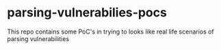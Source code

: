 # parsing-vulnerabilies-pocs
This repo contains some PoC's in trying to looks like real life scenarios of parsing vulnerabilities
